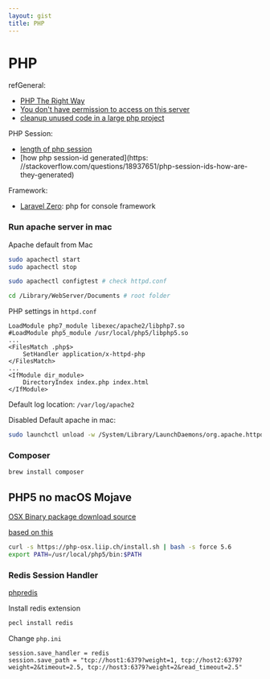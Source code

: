 ```yaml
---
layout: gist
title: PHP
---
```


# PHP

refGeneral:
- [PHP The Right Way](https://phptherightway.com/)
- [You don't have permission to access on this server](https://stackoverflow.com/questions/10873295/error-message-forbidden-you-dont-have-permission-to-access-on-this-server)
- [cleanup unused code in a large php project](https://stackoverflow.com/questions/16936833/cleanup-unused-code-in-a-large-php-project)


PHP Session: 
- [length of php session](https://stackoverflow.com/questions/12240922/what-is-the-length-of-a-php-session-id-string)
- [how php session-id generated](https: //stackoverflow.com/questions/18937651/php-session-ids-how-are-they-generated)

Framework:
- [Laravel Zero](https://github.com/laravel-zero/laravel-zero): php for console framework


### Run apache server in mac

Apache default from Mac
```bash
sudo apachectl start
sudo apachectl stop

sudo apachectl configtest # check httpd.conf

cd /Library/WebServer/Documents # root folder
```

PHP settings in `httpd.conf`
```
LoadModule php7_module libexec/apache2/libphp7.so
#LoadModule php5_module /usr/local/php5/libphp5.so
...
<FilesMatch .php$>
    SetHandler application/x-httpd-php
</FilesMatch>
...
<IfModule dir_module>
    DirectoryIndex index.php index.html
</IfModule>
```

Default log location: `/var/log/apache2`

Disabled Default apache in mac:
```bash
sudo launchctl unload -w /System/Library/LaunchDaemons/org.apache.httpd.plist
```

### Composer

```bash
brew install composer
```


## PHP5 no macOS Mojave

[OSX Binary package download source](https://php-osx.liip.ch/)

[based on this](https://github.com/Homebrew/homebrew-core/issues/32497)

```bash
curl -s https://php-osx.liip.ch/install.sh | bash -s force 5.6
export PATH=/usr/local/php5/bin:$PATH
```

### Redis Session Handler

[phpredis](https://github.com/phpredis/phpredis)

Install redis extension
```bash
pecl install redis
```

Change `php.ini`
```
session.save_handler = redis
session.save_path = "tcp://host1:6379?weight=1, tcp://host2:6379?weight=2&timeout=2.5, tcp://host3:6379?weight=2&read_timeout=2.5"
```